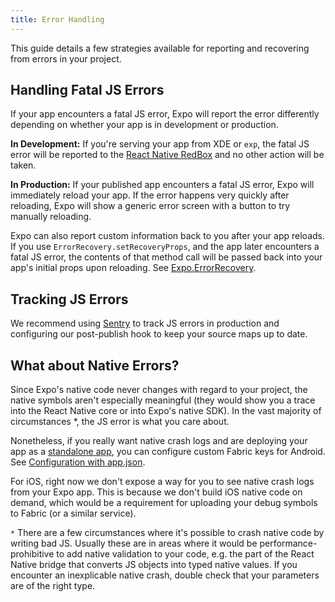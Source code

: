 ```yaml
---
title: Error Handling
---
```


This guide details a few strategies available for reporting and recovering from errors in your project.

## Handling Fatal JS Errors

If your app encounters a fatal JS error, Expo will report the error differently depending on whether your app is in development or production.

**In Development:** If you're serving your app from XDE or `exp`, the fatal JS error will be reported to the [React Native RedBox](https://facebook.github.io/react-native/docs/debugging.html#in-app-errors-and-warnings) and no other action will be taken.

**In Production:** If your published app encounters a fatal JS error, Expo will immediately reload your app. If the error happens very quickly after reloading, Expo will show a generic error screen with a button to try manually reloading.

Expo can also report custom information back to you after your app reloads. If you use `ErrorRecovery.setRecoveryProps`, and the app later encounters a fatal JS error, the contents of that method call will be passed back into your app's initial props upon reloading. See [Expo.ErrorRecovery](../../sdk/error-recovery/).

## Tracking JS Errors

We recommend using [Sentry](../../guides/using-sentry) to track JS errors in production and configuring our post-publish hook to keep your source maps up to date.

## What about Native Errors?

Since Expo's native code never changes with regard to your project, the native symbols aren't especially meaningful (they would show you a trace into the React Native core or into Expo's native SDK). In the vast majority of circumstances *, the JS error is what you care about.

Nonetheless, if you really want native crash logs and are deploying your app as a [standalone app](../../distribution/building-standalone-apps/), you can configure custom Fabric keys for Android. See [Configuration with app.json](../../workflow/configuration/).

For iOS, right now we don't expose a way for you to see native crash logs from your Expo app. This is because we don't build iOS native code on demand, which would be a requirement for uploading your debug symbols to Fabric (or a similar service).

`*` There are a few circumstances where it's possible to crash native code by writing bad JS. Usually these are in areas where it would be performance-prohibitive to add native validation to your code, e.g. the part of the React Native bridge that converts JS objects into typed native values. If you encounter an inexplicable native crash, double check that your parameters are of the right type.